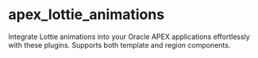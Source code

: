 # apex_lottie_animations
Integrate Lottie animations into your Oracle APEX applications effortlessly with these plugins. Supports both template and region components.
